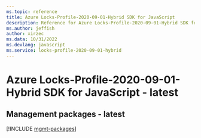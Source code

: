 ```yaml
---
ms.topic: reference
title: Azure Locks-Profile-2020-09-01-Hybrid SDK for JavaScript
description: Reference for Azure Locks-Profile-2020-09-01-Hybrid SDK for JavaScript
ms.author: jeffish
author: xirzec
ms.data: 10/31/2022
ms.devlang: javascript
ms.service: locks-profile-2020-09-01-hybrid
---
```

# Azure Locks-Profile-2020-09-01-Hybrid SDK for JavaScript - latest

## Management packages - latest
[!INCLUDE [mgmt-packages](locks-profile-2020-09-01-hybrid-mgmt-index.md)]